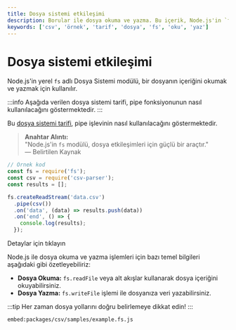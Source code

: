```yaml
---
title: Dosya sistemi etkileşimi
description: Borular ile dosya okuma ve yazma. Bu içerik, Node.js'in `fs` modülü ile dosya etkileşimlerinin nasıl yapılacağını açıklamaktadır.
keywords: ['csv', 'örnek', 'tarif', 'dosya', 'fs', 'oku', 'yaz']
---
```


# Dosya sistemi etkileşimi

Node.js'in yerel `fs` adlı Dosya Sistemi modülü, bir dosyanın içeriğini okumak ve yazmak için kullanılır.

:::info
Aşağıda verilen dosya sistemi tarifi, pipe fonksiyonunun nasıl kullanılacağını göstermektedir.
:::

Bu [dosya sistemi tarifi](https://github.com/adaltas/node-csv/blob/master/packages/csv/samples/example.fs.js), pipe işlevinin nasıl kullanılacağını göstermektedir.

> **Anahtar Alıntı:**  
> "Node.js'in `fs` modülü, dosya etkileşimleri için güçlü bir araçtır."  
> — Belirtilen Kaynak

```javascript
// Örnek kod
const fs = require('fs');
const csv = require('csv-parser');
const results = [];

fs.createReadStream('data.csv')
  .pipe(csv())
  .on('data', (data) => results.push(data))
  .on('end', () => {
    console.log(results);
  });
```


Detaylar için tıklayın

Node.js ile dosya okuma ve yazma işlemleri için bazı temel bilgileri aşağıdaki gibi özetleyebiliriz:

- **Dosya Okuma:** `fs.readFile` veya alt akışlar kullanarak dosya içeriğini okuyabilirsiniz.
- **Dosya Yazma:** `fs.writeFile` işlemi ile dosyanıza veri yazabilirsiniz.

:::tip
Her zaman dosya yollarını doğru belirlemeye dikkat edin!
:::
  


`embed:packages/csv/samples/example.fs.js`